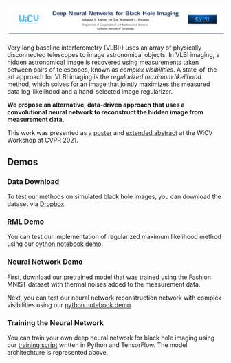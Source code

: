 ![](Media/header.png "Image Title")

Very long baseline interferometry (VLBI)} uses an array of physically disconnected telescopes to image astronomical objects. In VLBI imaging, a hidden astronomical image is recovered using measurements taken between pairs of telescopes, known as _complex visibilities_. A state-of-the-art approach for VLBI imaging is the _regularized maximum likelihood_ method, which solves for an image that jointly maximizes the measured data log-likelihood and a hand-selected image regularizer.

**We propose  an alternative, data-driven approach that uses a convolutional neural network to reconstruct the hidden image from measurement data.**

This work was presented as a  [poster](Media/Poster.png) and [extended abstract](Media/Extended_Abstract.pdf) at the WiCV Workshop at CVPR 2021.

## Demos

### Data Download

To test our methods on simulated black hole images, you can download the dataset via [Dropbox](https://www.dropbox.com/s/kv0x5eolg10w52g/bh_sim_data.npy?dl=0).

### RML Demo

You can test our implementation of regularized maximum likelihood method using our [python notebook demo](RML/https://github.com/JSKarras/Deep-Neural-Networks-for-Black-Hole-Imaging/blob/d6d2981685fcfa78ea2f0b88cdb9182fa8a39dd6/RML/RML%20Demo.ipynb).

### Neural Network Demo

First, download our [pretrained model](https://www.dropbox.com/s/fszl68xkdr6hdt6/pretrained_model?dl=0) that was trained using the Fashion MNIST dataset with thermal noises added to the measurement data. 

Next, you can test our neural network reconstruction network with complex visibilities using our [python notebook demo](https://github.com/JSKarras/Deep-Neural-Networks-for-Black-Hole-Imaging/blob/39c2c3a51bfacda9aa8e8527e57967e27dfc8bf8/Neural%20Network/Neural%20Network%20Demo.ipynb).

### Training the Neural Network

You can train your own deep neural network for black hole imaging using our [training script](https://github.com/JSKarras/Deep-Neural-Networks-for-Black-Hole-Imaging/blob/5f61c88d9d05218b4aceffb1c7e54164133f6d51/Neural%20Network/train.py) written in Python and TensorFlow. The model architechture is represented above.
